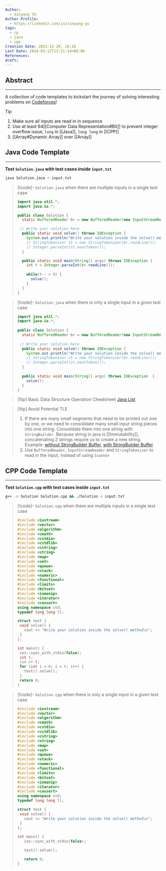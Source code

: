 ```yaml
---
Author:
  - Xinyang YU
Author Profile:
  - https://linkedin.com/in/xinyang-yu
tags:
  - cp
  - java
  - cpp
Creation Date: 2023-12-29, 16:16
Last Date: 2024-03-12T12:21:14+08:00
References: 
draft: 
---
```

## Abstract
---
A collection of code templates to kickstart the journey of solving interesting problems on [Codeforces](https://codeforces.com/)!

>[!tip]
>1. Make sure all inputs are read in in sequence 
>2. Use at least 64[[Computer Data Representation#Bit]] to prevent integer overflow issue, `long` in [[Java]], `long long` in [[CPP]]
>3. [[Array#Dynamic Array]] over [[Array]]


## Java Code Template
---
**Test `Solution.java` with test cases inside `input.txt`**
```bash
java Solution.java < input.txt
```

>[!code]- `Solution.java` when there are multiple inputs in a single test case
> ```java title="Solution.java"
> import java.util.*;
> import java.io.*;
> 
> public class Solution {
>   static BufferedReader br = new BufferedReader(new InputStreamReader(System.in));
> 
>  // Write your solution here
>   public static void solve() throws IOException {
>     System.out.println("Write your solution inside the solve() method");
>     // StringTokenizer st = new StringTokenizer(br.readLine());
>     // Integer.parseInt(st.nextToken());
>   }
> 
>   public static void main(String[] args) throws IOException {
>     int t = Integer.parseInt(br.readLine());
>     
>     while(t-- > 0) {
>       solve();
>     }
>   }
> }
> ```

>[!code]- `Solution.java` when there is only a single input in a given test case
> ```java title="Solution.java"
> import java.util.*;
> import java.io.*;
>  
> public class Solution {
>   static BufferedReader br = new BufferedReader(new InputStreamReader(System.in));
>  
>  // Write your solution here
>   public static void solve() throws IOException {
>     System.out.println("Write your solution inside the solve() method");
>     // StringTokenizer st = new StringTokenizer(br.readLine());
>     // Integer.parseInt(st.nextToken());
>   }
>  
>   public static void main(String[] args) throws IOException  {
>     solve();
>   }
> }
> ```

>[!tip] Basic Data Structure Operation Cheatsheet
>[Java List](https://chat.openai.com/share/81de8ffd-081b-4f69-8503-cc7d08be3b9f)

>[!tip] Avoid Potential TLE
>1. If there are many small segments that need to be printed out one by one, or we need to consolidate many small input string pieces into one string. Consolidate them into one string with `StringBuilder`. Because string in java is [[Immutability]], concatenating 2 strings require us to create a new string. Example: [without StringBuilder Buffer](https://codeforces.com/contest/1918/submission/245011751), [with StringBuilder Buffer](https://codeforces.com/contest/1918/submission/245279617)
>2. Use `BufferedReader`, `InputStreamReader` and `StringTokenizer` to read in the input, instead of using `Scanner`

## CPP Code Template
---
**Test `Solution.cpp` with test cases inside `input.txt`**
```bash
g++ -o Solution Solution.cpp && ./Solution < input.txt
```

>[!code]- `Solution.cpp` when there are multiple inputs in a single test case
>```cpp title="Solution.cpp"
>#include <iostream>
>#include <vector>
>#include <algorithm>
>#include <cmath>
>#include <cstdio>
>#include <cstdlib>
>#include <cstring>
>#include <string>
>#include <map>
>#include <set>
>#include <queue>
>#include <stack>
>#include <numeric>
>#include <functional>
>#include <limits>
>#include <bitset>
>#include <iomanip>
>#include <iterator>
>#include <cassert>
>using namespace std;
>typedef long long ll;
>
>struct test {
>  void solve() {
>    cout << "Write your solution inside the solve() method\n";
>  }
>};
>
>int main() {
>  ios::sync_with_stdio(false);
>  int t;
>  cin >> t;
>  for (int i = 0; i < t; i++) {
>    test().solve();
>  }
>  return 0;
>}
>```



>[!code]- `Solution.cpp` when there is only a single input in a given test case
>```cpp title="Solution.cpp"
>#include <iostream>
>#include <vector>
>#include <algorithm>
>#include <cmath>
>#include <cstdio>
>#include <cstdlib>
>#include <cstring>
>#include <string>
>#include <map>
>#include <set>
>#include <queue>
>#include <stack>
>#include <numeric>
>#include <functional>
>#include <limits>
>#include <bitset>
>#include <iomanip>
>#include <iterator>
>#include <cassert>
>using namespace std;
>typedef long long ll;
>
>struct test {
>  void solve() {
>    cout << "Write your solution inside the solve() method\n";
>  }
>};
>
>int main() {
>    ios::sync_with_stdio(false);
>
>    test().solve();
>
>    return 0;
>}
>```